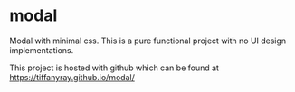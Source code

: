 # modal

Modal with minimal css. This is a pure functional project with no UI design implementations.

This project is hosted with github which can be found at https://tiffanyray.github.io/modal/
